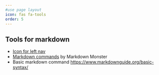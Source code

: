 ```yaml
---
#use page layout
icon: fas fa-tools
order: 5
---
```


## Tools for markdown
* <a href="https://www.w3schools.com/icons/icons_reference.asp" target="_blank">Icon for left nav</a>
* [Markdown commands](https://markdownmonster.west-wind.com/docs/Markdown-Monster-Documentation/An-Introduction-to-Markdown.html) by Markdown Monster
* Basic markdown command <https://www.markdownguide.org/basic-syntax/>